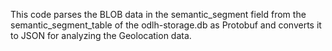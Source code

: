 
This code parses the BLOB data in the semantic_segment field from the semantic_segment_table of the odlh-storage.db as Protobuf and converts it to JSON for analyzing the Geolocation data.

